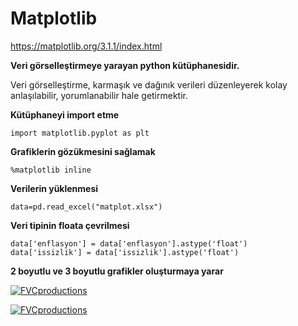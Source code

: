 # Matplotlib

https://matplotlib.org/3.1.1/index.html

**Veri görselleştirmeye yarayan python kütüphanesidir.**

Veri görselleştirme, karmaşık ve dağınık verileri düzenleyerek kolay anlaşılabilir, yorumlanabilir hale getirmektir.

**Kütüphaneyi import etme**
```
import matplotlib.pyplot as plt
```

**Grafiklerin gözükmesini sağlamak**
```
%matplotlib inline
```

**Verilerin yüklenmesi**
```
data=pd.read_excel("matplot.xlsx")
```

**Veri tipinin floata çevrilmesi**
```
data['enflasyon'] = data['enflasyon'].astype('float')
data['issizlik'] = data['issizlik'].astype('float')
```

**2 boyutlu ve 3 boyutlu grafikler oluşturmaya yarar**
 
 <a href="http://fvcproductions.com"><img src="https://matplotlib.org/3.1.1/_images/sphx_glr_align_ylabels_0011.png" title="FVCproductions" alt="FVCproductions"></a>

 <a href="http://fvcproductions.com"><img src="https://s3.amazonaws.com/assets.datacamp.com/blog_assets/Seaborn+Tutorial/Figure5.png" title="FVCproductions" alt="FVCproductions"></a>
